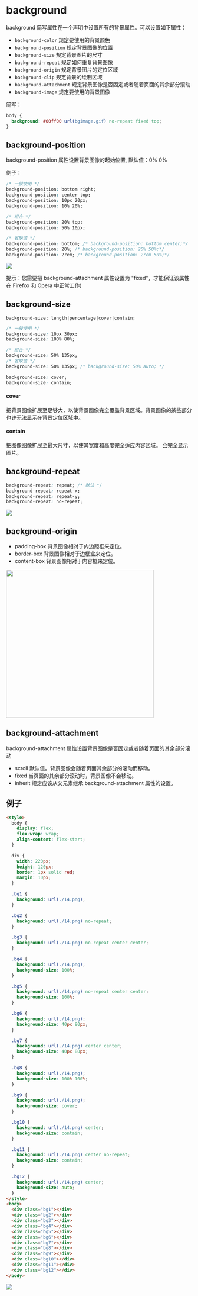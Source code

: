 # background

background 简写属性在一个声明中设置所有的背景属性。可以设置如下属性：

- `background-color` 规定要使用的背景颜色
- `background-position` 规定背景图像的位置
- `background-size` 规定背景图片的尺寸
- `background-repeat` 规定如何重复背景图像
- `background-origin` 规定背景图片的定位区域
- `background-clip` 规定背景的绘制区域
- `background-attachment` 规定背景图像是否固定或者随着页面的其余部分滚动
- `background-image` 规定要使用的背景图像

简写：

```css
body {
  background: #00ff00 url(bgimage.gif) no-repeat fixed top;
}
```

## background-position

background-position 属性设置背景图像的起始位置, 默认值：0% 0%

例子：

```css
/* 一般使用 */
background-position: bottom right;
background-position: center top;
background-position: 10px 20px;
background-position: 10% 20%;

/* 组合 */
background-position: 20% top;
background-position: 50% 10px;

/* 省缺值 */
background-position: bottom; /* background-position: bottom center;*/
background-position: 20%; /* background-position: 20% 50%;*/
background-position: 2rem; /* background-position: 2rem 50%;*/
```

<img src="../imgs/css/15.jpg"/>

提示：您需要把 background-attachment 属性设置为 "fixed"，才能保证该属性在 Firefox 和 Opera 中正常工作)

## background-size

`background-size: length|percentage|cover|contain;`

```css
/* 一般使用 */
background-size: 10px 30px;
background-size: 100% 80%;

/* 组合 */
background-size: 50% 135px;
/* 省缺值 */
background-size: 50% 135px; /* background-size: 50% auto; */

background-size: cover;
background-size: contain;
```

#### cover

把背景图像扩展至足够大，以使背景图像完全覆盖背景区域。背景图像的某些部分也许无法显示在背景定位区域中。

#### contain

把图像图像扩展至最大尺寸，以使其宽度和高度完全适应内容区域。
会完全显示图片。

## background-repeat

```css
background-repeat: repeat; /* 默认 */
background-repeat: repeat-x;
background-repeat: repeat-y;
background-repeat: no-repeat;
```

<img src="../imgs/css/16.jpg"/>

## background-origin

- padding-box 背景图像相对于内边距框来定位。
- border-box 背景图像相对于边框盒来定位。
- content-box 背景图像相对于内容框来定位。

<img  height="400px" src="../imgs/css/17.jpg"/>

## background-attachment

background-attachment 属性设置背景图像是否固定或者随着页面的其余部分滚动

- scroll 默认值。背景图像会随着页面其余部分的滚动而移动。
- fixed 当页面的其余部分滚动时，背景图像不会移动。
- inherit 规定应该从父元素继承 background-attachment 属性的设置。

## 例子

```html
<style>
  body {
    display: flex;
    flex-wrap: wrap;
    align-content: flex-start;
  }

  div {
    width: 220px;
    height: 120px;
    border: 1px solid red;
    margin: 10px;
  }

  .bg1 {
    background: url(./14.png);
  }

  .bg2 {
    background: url(./14.png) no-repeat;
  }

  .bg3 {
    background: url(./14.png) no-repeat center center;
  }

  .bg4 {
    background: url(./14.png);
    background-size: 100%;
  }

  .bg5 {
    background: url(./14.png) no-repeat center center;
    background-size: 100%;
  }

  .bg6 {
    background: url(./14.png);
    background-size: 40px 80px;
  }

  .bg7 {
    background: url(./14.png) center center;
    background-size: 40px 80px;
  }

  .bg8 {
    background: url(./14.png);
    background-size: 100% 100%;
  }

  .bg9 {
    background: url(./14.png);
    background-size: cover;
  }

  .bg10 {
    background: url(./14.png) center;
    background-size: contain;
  }

  .bg11 {
    background: url(./14.png) center no-repeat;
    background-size: contain;
  }

  .bg12 {
    background: url(./14.png) center;
    background-size: auto;
  }
</style>
<body>
  <div class="bg1"></div>
  <div class="bg2"></div>
  <div class="bg3"></div>
  <div class="bg4"></div>
  <div class="bg5"></div>
  <div class="bg6"></div>
  <div class="bg7"></div>
  <div class="bg8"></div>
  <div class="bg9"></div>
  <div class="bg10"></div>
  <div class="bg11"></div>
  <div class="bg12"></div>
</body>
```

<img src="../imgs/css/14.jpg"/>
